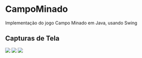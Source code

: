 # CampoMinado
Implementação do jogo Campo Minado em Java, usando Swing

## Capturas de Tela

![](https://i.imgur.com/FCSOQaz.png)
![](https://i.imgur.com/eO1lAaS.png)
![](https://i.imgur.com/MOgaUeM.png)
